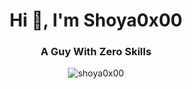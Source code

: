 <h1 align="center">Hi 👋, I'm Shoya0x00</h1>
<h3 align="center">A Guy With Zero Skills</h3>
<div align="center"><img align="center" src="https://github-readme-stats.vercel.app/api?username=shoya0x00&show_icons=true&locale=en&theme=transparent" alt="shoya0x00" /></div>
